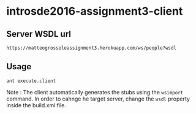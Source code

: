 # introsde2016-assignment3-client

## Server WSDL url
	https://matteogrosseleassignment3.herokuapp.com/ws/people?wsdl
## Usage
	ant execute.client
Note : The client automatically generates the stubs using the  `wsimport` command. In order to cahnge he target server, change the `wsdl` property inside the build.xml file.